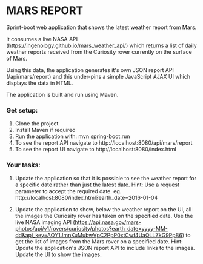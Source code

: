 # MARS REPORT #

Sprint-boot web application that shows the latest weather report from Mars.

It consumes a live NASA API (https://ingenology.github.io/mars_weather_api/) which returns a list of daily weather reports received from the Curiosity rover currently on the surface of Mars.

Using this data, the application generates it's own JSON report API (/api/mars/report) and this under-pins a simple JavaScript AJAX UI which displays the data in HTML.

The application is built and run using Maven.

### Get setup:

1. Clone the project
2. Install Maven if required
3. Run the application with: mvn spring-boot:run
4. To see the report API navigate to http://localhost:8080/api/mars/report
5. To see the report UI navigate to http://localhost:8080/index.html 

### Your tasks:

1. Update the application so that it is possible to see the weather report for a specific date rather than just the latest date.
Hint: 
Use a request parameter to accept the required date. eg. http://localhost:8080/index.html?earth_date=2016-01-04

2. Update the application to show, below the weather report on the UI, all the images the Curiosity rover has taken on the specified date. 
Use the live NASA imaging API (https://api.nasa.gov/mars-photos/api/v1/rovers/curiosity/photos?earth_date=yyyy-MM-dd&api_key=AOY1JmnKuMubwVpC2PpP0xtCwf4UaQLLZkG9PpB6) to get the list of images from the Mars rover on a specified date.
Hint:
Update the application's JSON report API to include links to the images.
Update the UI to show the images.